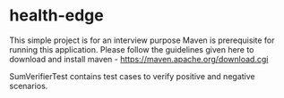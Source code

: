 # health-edge
This simple project is for an interview purpose
Maven is prerequisite for running this application.
Please follow the guidelines given here to download and install maven - https://maven.apache.org/download.cgi

SumVerifierTest contains test cases to verify positive and negative scenarios.
